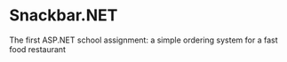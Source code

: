 <h1>Snackbar.NET</h1>

<p>The first ASP.NET school assignment: a simple ordering system for a fast food
restaurant</p>
